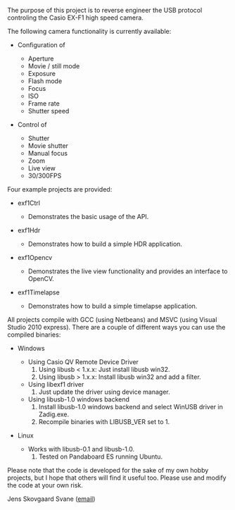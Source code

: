 The purpose of this project is to reverse engineer the USB protocol controling the Casio EX-F1 high speed camera.

The following camera functionality is currently available:

  * Configuration of
    * Aperture
    * Movie / still mode
    * Exposure
    * Flash mode
    * Focus
    * ISO
    * Frame rate
    * Shutter speed

  * Control of
    * Shutter
    * Movie shutter
    * Manual focus
    * Zoom
    * Live view
    * 30/300FPS

Four example projects are provided:

  * exf1Ctrl
    * Demonstrates the basic usage of the API.

  * exf1Hdr
    * Demonstrates how to build a simple HDR application.

  * exf1Opencv
    * Demonstrates the live view functionality and provides an interface to OpenCV.

  * exf1Timelapse
    * Demonstrates how to build a simple timelapse application.

All projects compile with GCC (using Netbeans) and MSVC (using Visual Studio 2010 express). There are a couple of different ways you can use the compiled binaries:

  * Windows
    * Using Casio QV Remote Device Driver
      1. Using libusb < 1.x.x: Just install libusb win32.
      1. Using libusb > 1.x.x: Install libusb win32 and add a filter.
    * Using libexf1 driver
      1. Just update the driver using device manager.
    * Using libusb-1.0 windows backend
      1. Install libusb-1.0 windows backend and select WinUSB driver in Zadig.exe.
      1. Recompile binaries with LIBUSB\_VER set to 1.

  * Linux
    * Works with libusb-0.1 and libusb-1.0.
      1. Tested on Pandaboard ES running Ubuntu.

Please note that the code is developed for the sake of my own hobby projects, but I hope that others will find it useful too. Please use and modify the code at your own risk.

Jens Skovgaard Svane ([email](mailto:info@feinschmeckerfoosball.com))